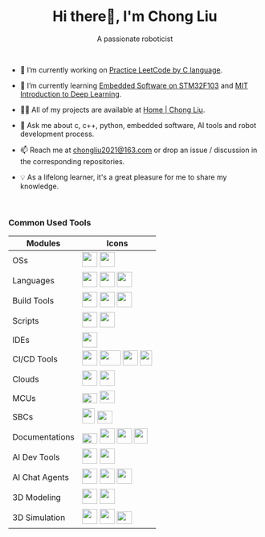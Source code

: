 <h1 align="center">Hi there👋, I'm Chong Liu</h1>
<p align="center">A passionate roboticist</p>

<br>

- 🔭 I’m currently working on [Practice LeetCode by C language](https://github.com/ImChong/Practice_LeetCode_C).

- 🌱 I’m currently learning [Embedded Software on STM32F103](https://github.com/ImChong/Practice_Embedfire_Stm32f103) and [MIT Introduction to Deep Learning](https://www.youtube.com/watch?v=QDX-1M5Nj7s&list=PLtBw6njQRU-rwp5__7C0oIVt26ZgjG9NI).

- 👨‍💻 All of my projects are available at [Home | Chong Liu](https://chongliu.notion.site/chongliu/Home-Chong-Liu-0b1322f796a4448eae47f8772d130ade).

- 💬 Ask me about c, c++, python, embedded software, AI tools and robot development process.

- 📫 Reach me at <chongliu2021@163.com> or drop an issue / discussion in the corresponding repositories.

- 💡 As a lifelong learner, it's a great pleasure for me to share my knowledge.

<br>

### Common Used Tools

| Modules | Icons |
| ----------- | ------- |
| OSs | <a href="https://www.microsoft.com/software-download/windows11"><img src="https://upload.wikimedia.org/wikipedia/commons/thumb/2/25/Microsoft_icon.svg/512px-Microsoft_icon.svg.png?20220610071042" width="30" height="30"/></a> <a href="https://ubuntu.com/"><img src="https://upload.wikimedia.org/wikipedia/commons/thumb/a/ab/Logo-ubuntu_cof-orange-hex.svg/285px-Logo-ubuntu_cof-orange-hex.svg.png?20130511162351" width="30" height="30"/></a> |
| Languages | <a href="https://www.geeksforgeeks.org/c-programming-language/?ref=shm"><img src="https://upload.wikimedia.org/wikipedia/commons/1/18/C_Programming_Language.svg" width="30" height="30"/></a> <a href="https://www.geeksforgeeks.org/c-plus-plus/?ref=shm"><img src="https://upload.wikimedia.org/wikipedia/commons/3/32/C%2B%2B_logo.png" width="30" height="30"/></a> <a href="https://www.python.org"><img src="https://upload.wikimedia.org/wikipedia/commons/thumb/c/c3/Python-logo-notext.svg/115px-Python-logo-notext.svg.png" width="30" height="30"/></a> |
| Build Tools | <a href="https://gcc.gnu.org/"><img src="https://upload.wikimedia.org/wikipedia/commons/thumb/a/af/GNU_Compiler_Collection_logo.svg/508px-GNU_Compiler_Collection_logo.svg.png" width="30" height="30"/></a> <a href="https://cmake.org/"><img src="https://upload.wikimedia.org/wikipedia/commons/thumb/1/13/Cmake.svg/64px-Cmake.svg.png" width="30" height="30"/></a> <a href="https://www.ros.org/"><img src="https://upload.wikimedia.org/wikipedia/commons/thumb/1/15/Robot_Operating_System_logo.svg/600px-Robot_Operating_System_logo.svg.png?20170325195234" width="30" height="30"/></a> |
| Scripts | <a href="https://www.gnu.org/software/bash/"><img src="https://upload.wikimedia.org/wikipedia/commons/thumb/4/4b/Bash_Logo_Colored.svg/512px-Bash_Logo_Colored.svg.png?20180723054350" width="30" height="30"/></a> <a href="https://www.tutorialspoint.com/batch_script/batch_script_files.htm"><img src="https://upload.wikimedia.org/wikipedia/en/thumb/7/7c/Batch_file_icon.png/64px-Batch_file_icon.png" width="30" height="30"/></a> |
| IDEs | <a href="https://code.visualstudio.com/"><img src="https://upload.wikimedia.org/wikipedia/commons/9/9a/Visual_Studio_Code_1.35_icon.svg" width="30" height="30"/></a> |
| CI/CD Tools | <a href="https://github.com/features/actions"><img src="https://avatars.githubusercontent.com/u/44036562?s=200&v=4" width="30" height="30"/></a> <a href="https://www.docker.com/"><img src="https://upload.wikimedia.org/wikipedia/commons/e/ea/Docker_%28container_engine%29_logo_%28cropped%29.png" width="42" height="30"/></a> <a href="https://kubernetes.io/"><img src="https://upload.wikimedia.org/wikipedia/commons/thumb/3/39/Kubernetes_logo_without_workmark.svg/617px-Kubernetes_logo_without_workmark.svg.png" width="30" height="30"/></a> <a href="https://www.jenkins.io/"><img src="https://upload.wikimedia.org/wikipedia/commons/thumb/e/e9/Jenkins_logo.svg/226px-Jenkins_logo.svg.png?20120629215426" width="24" height="30"/></a> |
| Clouds | <a href="https://colab.google/"><img src="https://rebornix.gallerycdn.vsassets.io/extensions/rebornix/colab-keymap/0.0.4/1629407708519/Microsoft.VisualStudio.Services.Icons.Default" width="30" height="30"/></a> <a href="https://cloud.google.com/"><img src="https://upload.wikimedia.org/wikipedia/commons/thumb/0/01/Google-cloud-platform.svg/512px-Google-cloud-platform.svg.png?20200213184934" width="30" height="30"/></a> |
| MCUs | <a href="https://www.st.com/content/st_com/en.html"><img src="https://upload.wikimedia.org/wikipedia/commons/thumb/1/17/STMicroelectronics-Logo.svg/744px-STMicroelectronics-Logo.svg.png?20150525101621" width="30" height="20"/></a> <a href="https://www.arduino.cc/"><img src="https://upload.wikimedia.org/wikipedia/commons/thumb/e/e0/ArduinoLogo_%C2%AE.svg/512px-ArduinoLogo_%C2%AE.svg.png?20171130102122" width="30" height="25"/></a> |
| SBCs | <a href="https://www.raspberrypi.com/"><img src="https://upload.wikimedia.org/wikipedia/en/thumb/c/cb/Raspberry_Pi_Logo.svg/100px-Raspberry_Pi_Logo.svg.png" width="25" height="30"/></a> <a href="https://developer.nvidia.com/embedded/jetson-nano-developer-kit"><img src="https://upload.wikimedia.org/wikipedia/sco/thumb/2/21/Nvidia_logo.svg/351px-Nvidia_logo.svg.png?20150924223142" width="30" height="25"/></a> |
| Documentations | <a href="https://www.markdownguide.org/"><img src="https://upload.wikimedia.org/wikipedia/commons/thumb/4/48/Markdown-mark.svg/208px-Markdown-mark.svg.png" width="30" height="20"/></a> <a href="https://typora.io/"><img src="https://typora.io/img/icon_256x256.png" width="30" height="30"/></a> <a href="https://www.notion.so/"><img src="https://upload.wikimedia.org/wikipedia/commons/thumb/e/e9/Notion-logo.svg/100px-Notion-logo.svg.png" width="30" height="30"/></a> <a href="https://jupyter.org/"><img src="https://upload.wikimedia.org/wikipedia/commons/thumb/3/38/Jupyter_logo.svg/44px-Jupyter_logo.svg.png" width="27" height="30"/></a> |
| AI Dev Tools | <a href="https://www.tensorflow.org/"><img src="https://upload.wikimedia.org/wikipedia/commons/2/2d/Tensorflow_logo.svg" width="30" height="30"/></a> <a href="https://pytorch.org/"><img src="https://upload.wikimedia.org/wikipedia/commons/1/10/PyTorch_logo_icon.svg" width="30" height="30"/></a> |
| AI Chat Agents | <a href="https://github.com/features/copilot"><img src="https://github.gallerycdn.vsassets.io/extensions/github/copilot/1.139.579/1701447163839/Microsoft.VisualStudio.Services.Icons.Default" width="30" height="30"/></a> <a href="https://chat.openai.com/"><img src="https://uxwing.com/wp-content/themes/uxwing/download/brands-and-social-media/chatgpt-icon.png" width="30" height="30"/></a> <a href="https://claude.ai/login?returnTo=%2F"><img src="https://uxwing.com/wp-content/themes/uxwing/download/brands-and-social-media/claude-ai-icon.png" width="30" height="30"/></a> |
| 3D Modeling | <a href="https://www.autodesk.com/"><img src="https://seeklogo.com/images/A/autodesk-fusion-360-logo-7F72A76397-seeklogo.com.png" width="30" height="30"/></a> <a href="https://www.blender.org/"><img src="https://upload.wikimedia.org/wikipedia/commons/0/0c/Blender_logo_no_text.svg" width="30" height="30"/></a> |
| 3D Simulation | <a href="https://pybullet.org/wordpress/"><img src="https://encrypted-tbn0.gstatic.com/images?q=tbn:ANd9GcR5NpkRaOdbkRTSxTdObPRDlqF32X65IXFROijo1Fwic_mIh9sgBIv7oEipaKT2FYFXe3g&usqp=CAU" width="30" height="30"/></a> <a href="https://gazebosim.org/home"><img src="https://upload.wikimedia.org/wikipedia/en/5/5e/Gazebo_logo_without_text.svg" width="30" height="30"/></a> <a href="https://developer.nvidia.com/isaac-sim"><img src="https://upload.wikimedia.org/wikipedia/sco/thumb/2/21/Nvidia_logo.svg/351px-Nvidia_logo.svg.png?20150924223142" width="30" height="25"/></a> |
